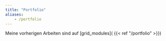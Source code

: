```yaml
---
title: "Portfolio"
aliases:
    - /portfolio
---
```


Meine vorherigen Arbeiten sind auf [grid_modules]( {{< ref "/portfolio" >}})